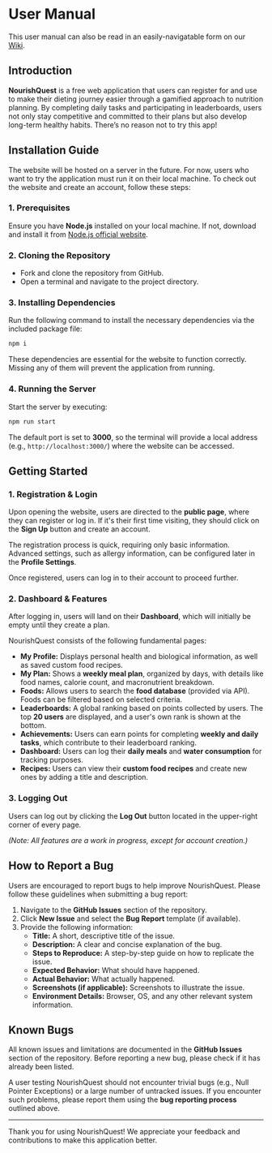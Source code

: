 # User Manual

This user manual can also be read in an easily-navigatable form on our [Wiki](https://github.com/Software-Engineering-II-Project-Group-6/Group-6-Project/wiki).

## Introduction

**NourishQuest** is a free web application that users can register for and use to make their dieting journey easier through a gamified approach to nutrition planning. By completing daily tasks and participating in leaderboards, users not only stay competitive and committed to their plans but also develop long-term healthy habits. There’s no reason not to try this app!

## Installation Guide

The website will be hosted on a server in the future. For now, users who want to try the application must run it on their local machine. To check out the website and create an account, follow these steps:

### 1. Prerequisites
Ensure you have **Node.js** installed on your local machine. If not, download and install it from [Node.js official website](https://nodejs.org/).

### 2. Cloning the Repository
- Fork and clone the repository from GitHub.
- Open a terminal and navigate to the project directory.

### 3. Installing Dependencies
Run the following command to install the necessary dependencies via the included package file:

```sh
npm i
```

These dependencies are essential for the website to function correctly. Missing any of them will prevent the application from running.

### 4. Running the Server
Start the server by executing:

```sh
npm run start
```

The default port is set to **3000**, so the terminal will provide a local address (e.g., `http://localhost:3000/`) where the website can be accessed.

## Getting Started

### 1. Registration & Login

Upon opening the website, users are directed to the **public page**, where they can register or log in. If it's their first time visiting, they should click on the **Sign Up** button and create an account.

The registration process is quick, requiring only basic information. Advanced settings, such as allergy information, can be configured later in the **Profile Settings**.

Once registered, users can log in to their account to proceed further.

### 2. Dashboard & Features

After logging in, users will land on their **Dashboard**, which will initially be empty until they create a plan.

NourishQuest consists of the following fundamental pages:

- **My Profile:** Displays personal health and biological information, as well as saved custom food recipes.
- **My Plan:** Shows a **weekly meal plan**, organized by days, with details like food names, calorie count, and macronutrient breakdown.
- **Foods:** Allows users to search the **food database** (provided via API). Foods can be filtered based on selected criteria.
- **Leaderboards:** A global ranking based on points collected by users. The top **20 users** are displayed, and a user's own rank is shown at the bottom.
- **Achievements:** Users can earn points for completing **weekly and daily tasks**, which contribute to their leaderboard ranking.
- **Dashboard:** Users can log their **daily meals** and **water consumption** for tracking purposes.
- **Recipes:** Users can view their **custom food recipes** and create new ones by adding a title and description.

### 3. Logging Out

Users can log out by clicking the **Log Out** button located in the upper-right corner of every page.

_(Note: All features are a work in progress, except for account creation.)_

## How to Report a Bug

Users are encouraged to report bugs to help improve NourishQuest. Please follow these guidelines when submitting a bug report:

1. Navigate to the **GitHub Issues** section of the repository.
2. Click **New Issue** and select the **Bug Report** template (if available).
3. Provide the following information:
   - **Title:** A short, descriptive title of the issue.
   - **Description:** A clear and concise explanation of the bug.
   - **Steps to Reproduce:** A step-by-step guide on how to replicate the issue.
   - **Expected Behavior:** What should have happened.
   - **Actual Behavior:** What actually happened.
   - **Screenshots (if applicable):** Screenshots to illustrate the issue.
   - **Environment Details:** Browser, OS, and any other relevant system information.

## Known Bugs

All known issues and limitations are documented in the **GitHub Issues** section of the repository. Before reporting a new bug, please check if it has already been listed.

A user testing NourishQuest should not encounter trivial bugs (e.g., Null Pointer Exceptions) or a large number of untracked issues. If you encounter such problems, please report them using the **bug reporting process** outlined above.

---

Thank you for using NourishQuest! We appreciate your feedback and contributions to make this application better.
